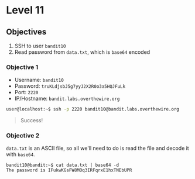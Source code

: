 # Level 11

## Objectives

1. SSH to user `bandit10`
2. Read password from `data.txt`, which is `base64` encoded

### Objective 1

* Username: `bandit10`
* Password: `truKLdjsbJ5g7yyJ2X2R0o3a5HQJFuLk`
* Port: `2220`  
* IP/Hostname: `bandit.labs.overthewire.org`

```sh
user@localhost:~$ ssh -p 2220 bandit10@bandit.labs.overthewire.org 
```

> Success!

### Objective 2

`data.txt` is an ASCII file, so all we'll need to do is read the file and decode it with `base64`.

```
bandit10@bandit:~$ cat data.txt | base64 -d
The password is IFukwKGsFW8MOq3IRFqrxE1hxTNEbUPR
```